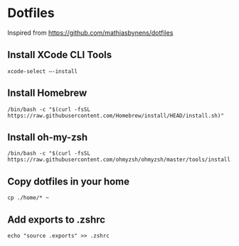 # Dotfiles

Inspired from https://github.com/mathiasbynens/dotfiles

## Install XCode CLI Tools

```
xcode-select —-install
```

## Install Homebrew

```
/bin/bash -c "$(curl -fsSL https://raw.githubusercontent.com/Homebrew/install/HEAD/install.sh)"
```

## Install oh-my-zsh

```
/bin/bash -c "$(curl -fsSL https://raw.githubusercontent.com/ohmyzsh/ohmyzsh/master/tools/install.sh)"
```

## Copy dotfiles in your home

```
cp ./home/* ~
```

## Add exports to .zshrc

```
echo "source .exports" >> .zshrc
```
